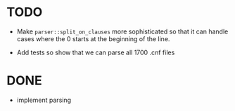 # TODO

- Make `parser::split_on_clauses` more sophisticated
  so that it can handle cases where the 0
  starts at the beginning of the line.

- Add tests so show that we can parse all 1700 .cnf files

# DONE

- implement parsing
